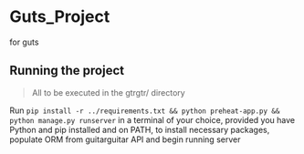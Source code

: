 # Guts_Project

for guts

## Running the project

> All to be executed in the gtrgtr/ directory

Run `pip install -r ../requirements.txt && python preheat-app.py && python manage.py runserver` in a terminal of your choice, provided you have Python and pip installed and on PATH, to install necessary packages, populate ORM from guitarguitar API and begin running server
